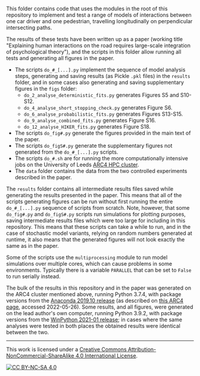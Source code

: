 This folder contains code that uses the modules in the root of this repository to implement and test a range of models of interactions between one car driver and one pedestrian, travelling longitudinally on perpendicular intersecting paths. 

The results of these tests have been written up as a paper (working title "Explaining human interactions on the road requires large-scale integration of psychological theory"), and the scripts in this folder allow running all tests and generating all figures in the paper.

* The scripts `do_#_[...].py` implement the sequence of model analysis steps, generating and saving results (as Pickle `.pkl` files) in the `results` folder, and in some cases also generating and saving supplementary figures in the `figs` folder:
    * `do_2_analyse_deterministic_fits.py` generates Figures S5 and S10-S12.
    * `do_4_analyse_short_stopping_check.py` generates Figure S6.
    * `do_6_analyse_probabilistic_fits.py` generates Figures S13-S15.
    * `do_9_analyse_combined_fits.py` generates Figure S16.
    * `do_12_analyse_HIKER_fits.py` generates Figure S18.
* The scripts `do_fig#.py` generate the figures provided in the main text of the paper.
* The scripts `do_figS#.py` generate the supplementary figures not generated from the `do_#_[...].py` scripts.
* The scripts `do_#.sh` are for running the more computationally intensive jobs on the University of Leeds [ARC4 HPC cluster](https://arcdocs.leeds.ac.uk/).
* The `data` folder contains the data from the two controlled experiments described in the paper. 



The `results` folder contains all intermediate results files saved while generating the results presented in the paper. This means that all of the scripts generating figures can be run without first running the entire `do_#_[...].py` sequence of scripts from scratch. Note, however, that some `do_fig#.py` and `do_figS#.py` scripts run simulations for plotting purposes, saving intermediate results files which were too large for including in this repository. This means that these scripts can take a while to run, and in the case of stochastic model variants, relying on random numbers generated at runtime, it also means that the generated figures will not look exactly the same as in the paper.

Some of the scripts use the `multiprocessing` module to run model simulations over multiple cores, which can cause problems in some environments. Typically there is a variable `PARALLEL` that can be set to `False` to run serially instead.

The bulk of the results in this repository and in the paper was generated on the ARC4 cluster mentioned above, running Python 3.7.4, with package versions from the [Anaconda 2019.10 release](https://docs.anaconda.com/anaconda/reference/release-notes/#anaconda-2019-10-october-15-2019) (as described on [this ARC4 page](https://arcdocs.leeds.ac.uk/software/compilers/anaconda.html), accessed 2022-05-26). Some results, and all figures, were generated on the lead author's own computer, running Python 3.9.2, with package versions from the [WinPython 2021-01 release](https://winpython.github.io/); in cases where the same analyses were tested in both places the obtained results were identical between the two.

---

This work is licensed under a
[Creative Commons Attribution-NonCommercial-ShareAlike 4.0 International License][cc-by-nc-sa].

[![CC BY-NC-SA 4.0][cc-by-nc-sa-image]][cc-by-nc-sa]

[cc-by-nc-sa]: http://creativecommons.org/licenses/by-nc-sa/4.0/
[cc-by-nc-sa-image]: https://i.creativecommons.org/l/by-nc-sa/4.0/88x31.png